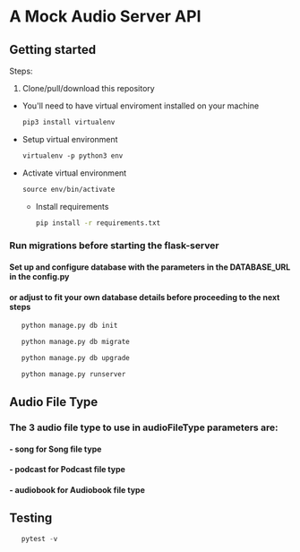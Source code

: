 # A Mock Audio Server API


## Getting started

Steps:

1. Clone/pull/download this repository
- You'll need to have virtual enviroment installed on your machine  

    ```python
  pip3 install virtualenv
  
    ```


- Setup virtual environment

    ```markdown
    virtualenv -p python3 env
    
    ``` 

- Activate virtual environment

    ```markdown
    source env/bin/activate
    
    ```
    

   - Install requirements
    
        ```bash
        pip install -r requirements.txt
        ```



### Run migrations before starting the flask-server

#### Set up and configure database with the parameters in the DATABASE_URL in the config.py
#### or adjust to fit your own database details before proceeding to the next steps

```python
   python manage.py db init
```

```python
   python manage.py db migrate
```

```python
   python manage.py db upgrade
```

```python
   python manage.py runserver
```

## Audio File Type
### The 3 audio file type to use in audioFileType parameters are:
#### - song for Song file type
#### - podcast for Podcast file type
#### - audiobook for Audiobook file type

## Testing
```python
   pytest -v
```


